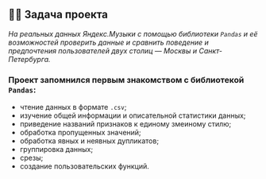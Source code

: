 ## :man_technologist: Задача проекта
*На реальных данных Яндекс.Музыки c помощью библиотеки `Pandas` и её возможностей проверить данные и сравнить поведение и предпочтения пользователей двух столиц — Москвы и Санкт-Петербурга.*
### Проект запомнился первым знакомством с библиотекой `Pandas`:
- чтение данных в формате `.csv`;
- изучение общей информации и описательной статистики данных;
- приведение названий признаков к единому змеиному стилю;
- обработка пропущенных значений;
- обработка явных и неявных дупликатов;
- группировка данных;
- срезы;
- создание пользовательских функций.
